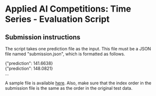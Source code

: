 # Applied AI Competitions: Time Series - Evaluation Script

## Submission instructions
The script takes one prediction file as the input. This file must be a JSON file named "submission.json", which is 
formatted as follows.

{"prediction": 141.6638}<br>
{"prediction": 148.0821}<br>
...

A sample file is available [here](https://github.com/HHansi/Applied-AI-CodaLab/blob/master/time-series/submission.json). 
Also, make sure that the index order in the submission file is the same as the order in the original test data. 
